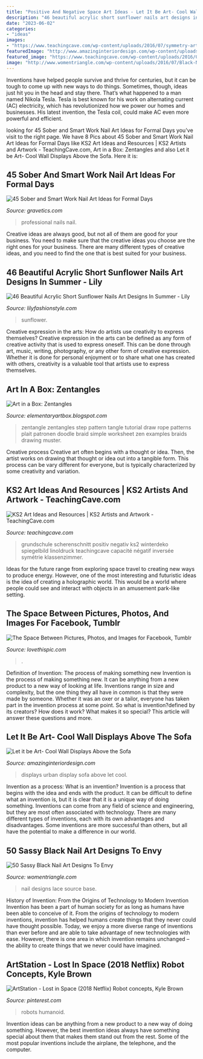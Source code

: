 ```yaml
---
title: "Positive And Negative Space Art Ideas - Let It Be Art- Cool Wall Displays Above The Sofa"
description: "46 beautiful acrylic short sunflower nails art designs in summer"
date: "2023-06-02"
categories:
- "ideas"
images:
- "https://www.teachingcave.com/wp-content/uploads/2016/07/symmetry-art.jpg"
featuredImage: "http://www.amazinginteriordesign.com/wp-content/uploads/2013/10/8.Urban-Wall-Art-Display.jpg"
featured_image: "https://www.teachingcave.com/wp-content/uploads/2016/07/symmetry-art.jpg"
image: "http://www.womentriangle.com/wp-content/uploads/2016/07/Black-Nail-art-designs40180716.jpg"
---
```



Inventions have helped people survive and thrive for centuries, but it can be tough to come up with new ways to do things. Sometimes, though, ideas just hit you in the head and stay there. That’s what happened to a man named Nikola Tesla. Tesla is best known for his work on alternating current (AC) electricity, which has revolutionized how we power our homes and businesses. His latest invention, the Tesla coil, could make AC even more powerful and efficient.

	

		
looking for 45 Sober and Smart Work Nail Art Ideas for Formal Days you've visit to the right page. We have 8 Pics about 45 Sober and Smart Work Nail Art Ideas for Formal Days like KS2 Art Ideas and Resources | KS2 Artists and Artwork - TeachingCave.com, Art in a Box: Zentangles and also Let it be Art- Cool Wall Displays Above the Sofa. Here it is:
		
    
## 45 Sober And Smart Work Nail Art Ideas For Formal Days

<img loading=lazy src="https://www.gravetics.com/wp-content/uploads/2017/06/Professional-Nails.jpg" onerror="this.onerror=null;this.src='https://tse3.mm.bing.net/th?id=OIP.-ATqZ4mN6JkSBcUOYvLaZgHaFj&amp;pid=15.1';" alt="45 Sober and Smart Work Nail Art Ideas for Formal Days">

_Source: gravetics.com_

>professional nails nail. 

	

Creative ideas are always good, but not all of them are good for your business. You need to make sure that the creative ideas you choose are the right ones for your business. There are many different types of creative ideas, and you need to find the one that is best suited for your business.

    
## 46 Beautiful Acrylic Short Sunflower Nails Art Designs In Summer - Lily

<img loading=lazy src="https://lilyfashionstyle.com/wp-content/uploads/2020/05/25-13.jpg" onerror="this.onerror=null;this.src='https://tse2.mm.bing.net/th?id=OIP.Q7JsEWI4rePZzs0Ap0yMmQHaI3&amp;pid=15.1';" alt="46 Beautiful Acrylic Short Sunflower Nails Art Designs In Summer - Lily">

_Source: lilyfashionstyle.com_

>sunflower. 

	

Creative expression in the arts: How do artists use creativity to express themselves?
Creative expression in the arts can be defined as any form of creative activity that is used to express oneself. This can be done through art, music, writing, photography, or any other form of creative expression. Whether it is done for personal enjoyment or to share what one has created with others, creativity is a valuable tool that artists use to express themselves.

    
## Art In A Box: Zentangles

<img loading=lazy src="http://4.bp.blogspot.com/-ftXImg_poSI/UFBY6mClaOI/AAAAAAAAAQ0/Bzt5EsxYUB4/s640/Zentangle+Plait.jpg" onerror="this.onerror=null;this.src='https://tse2.mm.bing.net/th?id=OIP.OPbhfeSGCXgJzok9HWfmFgAAAA&amp;pid=15.1';" alt="Art in a Box: Zentangles">

_Source: elementaryartbox.blogspot.com_

>zentangle zentangles step pattern tangle tutorial draw rope patterns plait patronen doodle braid simple worksheet zen examples braids drawing muster. 

	

Creative process
Creative art often begins with a thought or idea. Then, the artist works on drawing that thought or idea out into a tangible form. This process can be vary different for everyone, but is typically characterized by some creativity and variation.

    
## KS2 Art Ideas And Resources | KS2 Artists And Artwork - TeachingCave.com

<img loading=lazy src="https://www.teachingcave.com/wp-content/uploads/2016/07/symmetry-art.jpg" onerror="this.onerror=null;this.src='https://tse4.mm.bing.net/th?id=OIP.R1aNtMOfBIanEWiXVOD9YQAAAA&amp;pid=15.1';" alt="KS2 Art Ideas and Resources | KS2 Artists and Artwork - TeachingCave.com">

_Source: teachingcave.com_

>grundschule scherenschnitt positiv negativ ks2 winterdeko spiegelbild linoldruck teachingcave capacité négatif inversée symétrie klassenzimmer. 

	

Ideas for the future range from exploring space travel to creating new ways to produce energy. However, one of the most interesting and futuristic ideas is the idea of creating a holographic world. This would be a world where people could see and interact with objects in an amusement park-like setting.

    
## The Space Between Pictures, Photos, And Images For Facebook, Tumblr

<img loading=lazy src="http://www.lovethispic.com/uploaded_images/213766-The-Space-Between.jpg" onerror="this.onerror=null;this.src='https://tse1.mm.bing.net/th?id=OIP.Qv7fb0hbQLyyZM4fAtmfzQAAAA&amp;pid=15.1';" alt="The Space Between Pictures, Photos, and Images for Facebook, Tumblr">

_Source: lovethispic.com_

>. 

	

Definition of Invention: The process of making something new
Invention is the process of making something new. It can be anything from a new product to a new way of looking at life. Inventions range in size and complexity, but the one thing they all have in common is that they were made by someone. Whether it was an oxer or a tailor, everyone has taken part in the invention process at some point. So what is invention?defined by its creators? How does it work? What makes it so special? This article will answer these questions and more.

    
## Let It Be Art- Cool Wall Displays Above The Sofa

<img loading=lazy src="http://www.amazinginteriordesign.com/wp-content/uploads/2013/10/8.Urban-Wall-Art-Display.jpg" onerror="this.onerror=null;this.src='https://tse4.mm.bing.net/th?id=OIP.6Z0iaJQIThyrd6iOkrRACQHaLX&amp;pid=15.1';" alt="Let it be Art- Cool Wall Displays Above the Sofa">

_Source: amazinginteriordesign.com_

>displays urban display sofa above let cool. 

	

Invention as a process: What is an invention?
Invention is a process that begins with the idea and ends with the product. It can be difficult to define what an invention is, but it is clear that it is a unique way of doing something. Inventions can come from any field of science and engineering, but they are most often associated with technology. There are many different types of inventions, each with its own advantages and disadvantages. Some inventions are more successful than others, but all have the potential to make a difference in our world.

    
## 50 Sassy Black Nail Art Designs To Envy

<img loading=lazy src="http://www.womentriangle.com/wp-content/uploads/2016/07/Black-Nail-art-designs40180716.jpg" onerror="this.onerror=null;this.src='https://tse4.mm.bing.net/th?id=OIP.L1mLBA-xrTjzcaeq2NwgvAHaLP&amp;pid=15.1';" alt="50 Sassy Black Nail Art Designs To Envy">

_Source: womentriangle.com_

>nail designs lace source base. 

	

History of Invention: From the Origins of Technology to Modern Invention
Invention has been a part of human society for as long as humans have been able to conceive of it. From the origins of technology to modern inventions, invention has helped humans create things that they never could have thought possible. Today, we enjoy a more diverse range of inventions than ever before and are able to take advantage of new technologies with ease. However, there is one area in which invention remains unchanged – the ability to create things that we never could have imagined.

    
## ArtStation - Lost In Space (2018 Netflix) Robot Concepts, Kyle Brown

<img loading=lazy src="https://i.pinimg.com/736x/74/f3/43/74f343bfef066c136c3033860670fdf8.jpg" onerror="this.onerror=null;this.src='https://tse3.mm.bing.net/th?id=OIP.XsywqVu-luVybu2OK8BE0gHaL2&amp;pid=15.1';" alt="ArtStation - Lost in Space (2018 Netflix) Robot concepts, Kyle Brown">

_Source: pinterest.com_

>robots humanoid. 

	

Invention ideas can be anything from a new product to a new way of doing something. However, the best invention ideas always have something special about them that makes them stand out from the rest. Some of the most popular inventions include the airplane, the telephone, and the computer.

